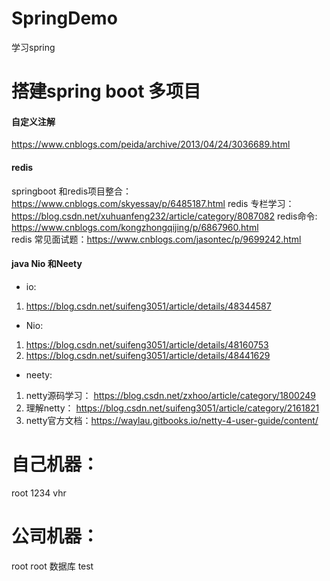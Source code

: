 # SpringDemo
学习spring 
# 搭建spring boot 多项目


#### 自定义注解
https://www.cnblogs.com/peida/archive/2013/04/24/3036689.html
#### redis 
springboot 和redis项目整合：https://www.cnblogs.com/skyessay/p/6485187.html 
redis 专栏学习：https://blog.csdn.net/xuhuanfeng232/article/category/8087082
redis命令: https://www.cnblogs.com/kongzhongqijing/p/6867960.html  
redis 常见面试题：https://www.cnblogs.com/jasontec/p/9699242.html
#### java Nio 和Neety
- io:
1. https://blog.csdn.net/suifeng3051/article/details/48344587
- Nio:
 1. https://blog.csdn.net/suifeng3051/article/details/48160753
 2. https://blog.csdn.net/suifeng3051/article/details/48441629
- neety:
1. netty源码学习： https://blog.csdn.net/zxhoo/article/category/1800249
2. 理解netty： https://blog.csdn.net/suifeng3051/article/category/2161821
3. netty官方文档：https://waylau.gitbooks.io/netty-4-user-guide/content/


# 自己机器：
root 1234   vhr
# 公司机器： 
root root 数据库 test






